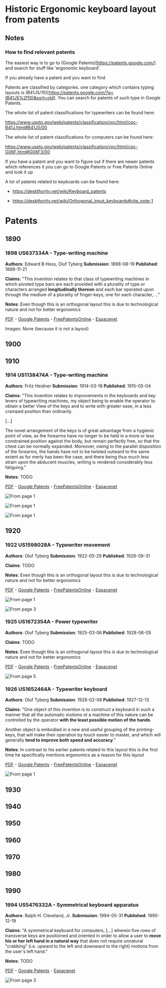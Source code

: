 # Historic Ergonomic keyboard layout from patents

## Notes

### How to find relevant patents

The easiest way is to go to (Google Patents)[https://patents.google.com/] and search for stuff like 'ergonomic keyboard'.

If you already have a patent and you want to find 

Patents are classified by categories. one category which contains typing layouts is (B41J5/10)[https://patents.google.com/?q=(B41J5%2f10)&sort=old]. You can search for patents of such type in Google Patents.

The whole list of patent classifications for typewriters can be found here:

https://www.uspto.gov/web/patents/classification/cpc/html/cpc-B41J.html#B41J5/00

The whole list of patent classifications for computers can be found here:

https://www.uspto.gov/web/patents/classification/cpc/html/cpc-G06F.html#G06F3/00

If you have a patent and you want to figure out if there are newer patents which references it you can go to Google Patents or Free Patents Online and look it up

A lot of patents related to keyboards can be found here:

* https://deskthority.net/wiki/Keyboard_patents

* https://deskthority.net/wiki/Orthogonal_input_keyboards#cite_note-1


# Patents

## 1890

### 1898 US637334A - Type-writing machine

**Authors**: Edward B Hess, Oluf Tyberg **Submission**: 1898-08-19 **Published**: 1899-11-21

**Claims**: "This invention relates to that class of typewriting machines in which pivoted type bars are each provided with a plurality of type or characters arranged **longitudinally thereon** and each bar operated upon through the medium of a plurality of finger-keys, one for each character, ..."

**Notes**: Even though this is an orthogonal layout this is due to technological nature and not for better ergonomics

[PDF](files/patents/US637334A.pdf) -
[Google Patents](https://patents.google.com/patent/US637334A/) -
[FreePatentsOnline](https://www.freepatentsonline.com/0637334.html) -
[Espacenet](https://worldwide.espacenet.com/patent/search/family/002705923/publication/US637334A?q=pn%3DUS637334A)

Images: None (because it is not a layout)

## 1900

## 1910

### 1914 US1138474A - Type-writing machine

**Authors**: Fritz Heidner **Submission**: 1914-03-18 **Published**: 1915-05-04

**Claims**: "This invention relates to improvements in the keyboards and key levers of typewriting machines, my object being to enable the operator to obtain a better View of the keys and to write with greater ease, in a less cramped position than ordinarily.

[...]

The novel arrangement of the keys is of great advantage from a hygienic point of view, as the forearms have no longer to be held in a more or less constrained position against the body, but remain perfectly free, so that the chest can be normally expanded. Moreover, owing to the parallel disposition of the forearms, the hands have not to be twisted outward to the same extent as for merly has been the case, and there being thus much less strain upon the abducent muscles, writing is rendered considerably less fatiguing."

**Notes**: TODO

[PDF](files/patents/US1138474A.pdf) -
[Google Patents](https://patents.google.com/patent/US1138474A/en) -
[FreePatentsOnline](https://www.freepatentsonline.com/1138474.html) -
[Espacenet](https://worldwide.espacenet.com/patent/search/family/003206571/publication/US1138474A?q=pn%3DUS1138474A)

![From page 1](files/patents/US1138474A_001.png)

![From page 1](files/patents/US1138474A_002.png)

![From page 1](files/patents/US1138474A_003.png)

## 1920

### 1922 US1598028A - Typewriter movement 

**Authors**: Oluf Tyberg **Submission**: 1922-05-29 **Published**: 1926-08-31

**Claims**: TODO

**Notes**: Even though this is an orthogonal layout this is due to technological nature and not for better ergonomics

[PDF](files/patents/US1598028A.pdf) -
[Google Patents](https://patents.google.com/patent/US1598028A/) -
[FreePatentsOnline](https://www.freepatentsonline.com/1652464.html) -
[Espacenet](https://worldwide.espacenet.com/patent/search/family/024255314/publication/US1598028A?q=pn%3DUS1598028A)

![From page 1](files/patents/US1598028A_002.png)

![From page 3](files/patents/US1598028A_001.png)


### 1925 US1672354A - Power typewriter

**Authors**: Oluf Tyberg **Submission**: 1925-03-06 **Published**: 1928-06-05

**Claims**: TODO

**Notes**: Even though this is an orthogonal layout this is due to technological nature and not for better ergonomics

[PDF](files/patents/US1672354A.pdf) -
[Google Patents](https://patents.google.com/patent/US1672354A/) -
[FreePatentsOnline](https://www.freepatentsonline.com/1672354.html) -
[Espacenet](https://worldwide.espacenet.com/patent/search/family/021760836/publication/US1672354A?q=pn%3DUS1672354A)

![From page 5](files/patents/US1672354A_001.png)



### 1926 US1652464A - Typewriter keyboard

**Authors**: Oluf Tyberg **Submission**: 1926-02-08 **Published**: 1927-12-13

**Claims**: "One object of this invention is to construct a keyboard in such a manner that all the automatic motions ot a machine of this nature can be controlled by the operator **with the least possible motion of the hands**.

Another object is embodied in a new and useful grouping of the printing-keys, that will make their operation by touch easier to master, and which will generally **tend to improve both speed and accuracy**."

**Notes**: In contrast to his earlier patents related to this layout this is the first time he specifically mentions ergonomics as a reason for this layout

[PDF](files/patents/US1652464A.pdf) -
[Google Patents](https://patents.google.com/patent/US1652464A/) -
[FreePatentsOnline](https://www.freepatentsonline.com/1652464.html) -
[Espacenet](https://worldwide.espacenet.com/patent/search/family/022201098/publication/US1652464A?q=pn%3DUS1652464A)

![From page 1](files/patents/US1652464A_001.png)

## 1930

## 1940

## 1950

## 1960

## 1970

## 1980

## 1990


### 1994 US5476332A - Symmetrical keyboard apparatus 

**Authors**: Ralph H. Cleveland, Jr. **Submission**: 1994-05-31 **Published**: 1995-12-19

**Claims**: "A symmetrical keyboard for computers, [...] wherein five rows of transverse keys are positioned and oriented in order to allow a user to **move his or her left hand in a natural way** that does not require unnatural "crabbing" (i.e. upward to the left and downward to the right) motions from the user's left hand."

**Notes**: TODO

[PDF](files/patents/US5476332A.pdf) -
[Google Patents](https://patents.google.com/patent/US5476332A/) -
[Espacenet](https://worldwide.espacenet.com/patent/search/family/022951393/publication/US5476332A?q=pn%3DUS5476332A)

![From page 3](files/patents/US5476332A_001.png)
